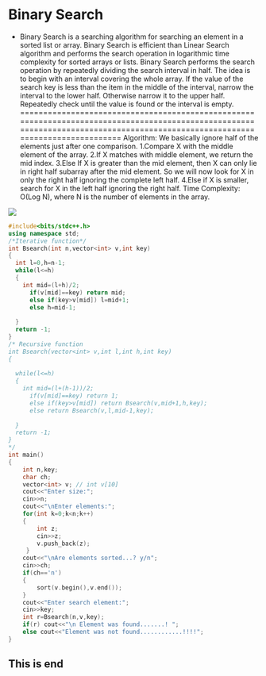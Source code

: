 # Binary Search 

* Binary Search is a searching algorithm for searching an element in a sorted list or array. Binary Search is efficient than Linear Search algorithm and performs the search
operation in logarithmic time complexity for sorted arrays or lists.
Binary Search performs the search operation by repeatedly dividing the search interval in half. The idea is to begin with an interval covering the whole array. If the value of 
the search key is less than the item in the middle of the interval, narrow the interval to the lower half. Otherwise narrow it to the upper half. Repeatedly check until the
value is found or the interval is empty.
===============================================================================================================================================================================
Algorithm: We basically ignore half of the elements just after one comparison.
1.Compare X with the middle element of the array.
2.If X matches with middle element, we return the mid index.
3.Else If X is greater than the mid element, then X can only lie in right half subarray after the mid element. So we will now look for X in only the right half ignoring the complete left half.
4.Else if X is smaller, search for X in the left half ignoring the right half.
Time Complexity: O(Log N), where N is the number of elements in the array. 


![](https://www.geeksforgeeks.org/wp-content/uploads/Binary-Search.png)

```c++
#include<bits/stdc++.h>
using namespace std;
/*Iterative function*/
int Bsearch(int n,vector<int> v,int key)
{
  int l=0,h=n-1;
  while(l<=h)
  {
    int mid=(l+h)/2;
      if(v[mid]==key) return mid;
      else if(key>v[mid]) l=mid+1;
      else h=mid-1;
      
  }
  return -1;
}
/* Recursive function 
int Bsearch(vector<int> v,int l,int h,int key)
{
 
  while(l<=h)
  {
    int mid=(l+(h-1))/2;
      if(v[mid]==key) return 1;
      else if(key>v[mid]) return Bsearch(v,mid+1,h,key);
      else return Bsearch(v,l,mid-1,key);
      
  }
  return -1;
}
*/
int main()
{
    int n,key;
    char ch;
    vector<int> v; // int v[10]
    cout<<"Enter size:";
    cin>>n;
    cout<<"\nEnter elements:";
    for(int k=0;k<n;k++)
    {
        int z;
        cin>>z;
        v.push_back(z);
     }
    cout<<"\nAre elements sorted...? y/n";
    cin>>ch;
    if(ch=='n')
    {
        sort(v.begin(),v.end());
    }
    cout<<"Enter search element:";
    cin>>key;
    int r=Bsearch(n,v,key);
    if(r) cout<<"\n Element was found.......! ";
    else cout<<"Element was not found............!!!!";
}
```


## This is end
